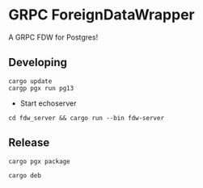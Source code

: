 # GRPC ForeignDataWrapper

A GRPC FDW for Postgres!

## Developing
```
cargo update
cargp pgx run pg13
```

* Start echoserver

```
cd fdw_server && cargo run --bin fdw-server
```

## Release
```
cargo pgx package

cargo deb
```
